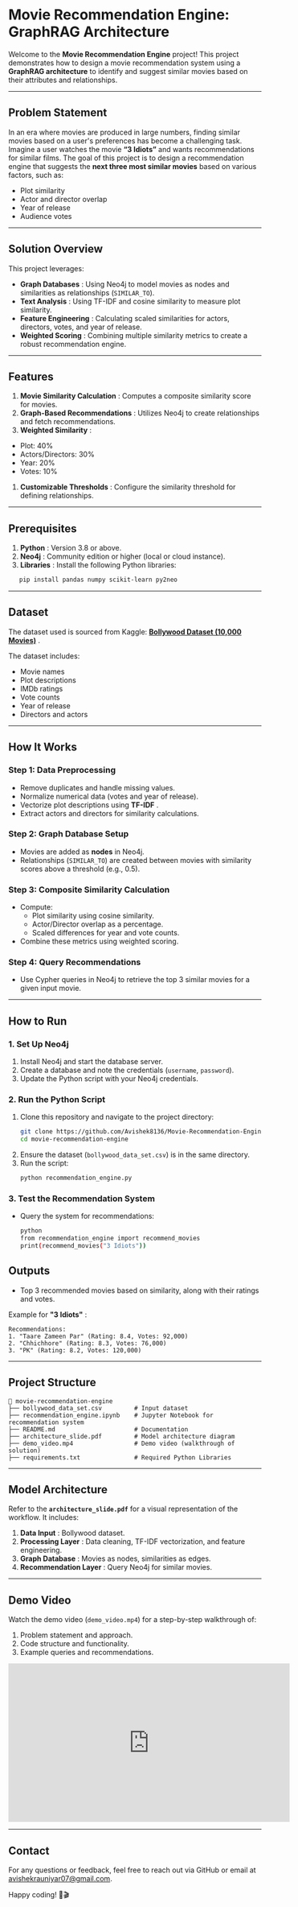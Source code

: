 # **Movie Recommendation Engine: GraphRAG Architecture**

Welcome to the **Movie Recommendation Engine** project! This project demonstrates how to design a movie recommendation system using a **GraphRAG architecture** to identify and suggest similar movies based on their attributes and relationships.

---

## **Problem Statement**

In an era where movies are produced in large numbers, finding similar movies based on a user's preferences has become a challenging task. Imagine a user watches the movie **“3 Idiots”** and wants recommendations for similar films. The goal of this project is to design a recommendation engine that suggests the **next three most similar movies** based on various factors, such as:

* Plot similarity
* Actor and director overlap
* Year of release
* Audience votes

---

## **Solution Overview**

This project leverages:

* **Graph Databases** : Using Neo4j to model movies as nodes and similarities as relationships (`SIMILAR_TO`).
* **Text Analysis** : Using TF-IDF and cosine similarity to measure plot similarity.
* **Feature Engineering** : Calculating scaled similarities for actors, directors, votes, and year of release.
* **Weighted Scoring** : Combining multiple similarity metrics to create a robust recommendation engine.

---

## **Features**

1. **Movie Similarity Calculation** : Computes a composite similarity score for movies.
2. **Graph-Based Recommendations** : Utilizes Neo4j to create relationships and fetch recommendations.
3. **Weighted Similarity** :

* Plot: 40%
* Actors/Directors: 30%
* Year: 20%
* Votes: 10%

1. **Customizable Thresholds** : Configure the similarity threshold for defining relationships.

---

## **Prerequisites**

1. **Python** : Version 3.8 or above.
2. **Neo4j** : Community edition or higher (local or cloud instance).
3. **Libraries** : Install the following Python libraries:

```bash
   pip install pandas numpy scikit-learn py2neo
```

---

## **Dataset**

The dataset used is sourced from Kaggle:  **[Bollywood Dataset (10,000 Movies)](https://www.kaggle.com/datasets/mustafaanandwala/10000-bollywood-dataset)** .

The dataset includes:

* Movie names
* Plot descriptions
* IMDb ratings
* Vote counts
* Year of release
* Directors and actors

---

## **How It Works**

### **Step 1: Data Preprocessing**

* Remove duplicates and handle missing values.
* Normalize numerical data (votes and year of release).
* Vectorize plot descriptions using  **TF-IDF** .
* Extract actors and directors for similarity calculations.

### **Step 2: Graph Database Setup**

* Movies are added as **nodes** in Neo4j.
* Relationships (`SIMILAR_TO`) are created between movies with similarity scores above a threshold (e.g., 0.5).

### **Step 3: Composite Similarity Calculation**

* Compute:
  * Plot similarity using cosine similarity.
  * Actor/Director overlap as a percentage.
  * Scaled differences for year and vote counts.
* Combine these metrics using weighted scoring.

### **Step 4: Query Recommendations**

* Use Cypher queries in Neo4j to retrieve the top 3 similar movies for a given input movie.

---

## **How to Run**

### **1. Set Up Neo4j**

1. Install Neo4j and start the database server.
2. Create a database and note the credentials (`username`, `password`).
3. Update the Python script with your Neo4j credentials.

### **2. Run the Python Script**

1. Clone this repository and navigate to the project directory:
   ```bash
   git clone https://github.com/Avishek8136/Movie-Recommendation-Engine-with-GraphRAG-and-Neo4j
   cd movie-recommendation-engine
   ```
2. Ensure the dataset (`bollywood_data_set.csv`) is in the same directory.
3. Run the script:
   ```bash
   python recommendation_engine.py
   ```

### **3. Test the Recommendation System**

* Query the system for recommendations:
  ```bash
  python
  from recommendation_engine import recommend_movies
  print(recommend_movies("3 Idiots"))
  ```

## **Outputs**

* Top 3 recommended movies based on similarity, along with their ratings and votes.

Example for  **"3 Idiots"** :

```plaintext
Recommendations:
1. "Taare Zameen Par" (Rating: 8.4, Votes: 92,000)
2. "Chhichhore" (Rating: 8.3, Votes: 76,000)
3. "PK" (Rating: 8.2, Votes: 120,000)
```

---

## **Project Structure**

```
📁 movie-recommendation-engine
├── bollywood_data_set.csv         # Input dataset
├── recommendation_engine.ipynb    # Jupyter Notebook for recommendation system
├── README.md                      # Documentation
├── architecture_slide.pdf         # Model architecture diagram
├── demo_video.mp4                 # Demo video (walkthrough of solution)
├── requirements.txt               # Required Python Libraries
```

---

## **Model Architecture**

Refer to the **`architecture_slide.pdf`** for a visual representation of the workflow. It includes:

1. **Data Input** : Bollywood dataset.
2. **Processing Layer** : Data cleaning, TF-IDF vectorization, and feature engineering.
3. **Graph Database** : Movies as nodes, similarities as edges.
4. **Recommendation Layer** : Query Neo4j for similar movies.

---

## **Demo Video**

Watch the demo video (`demo_video.mp4`) for a step-by-step walkthrough of:

1. Problem statement and approach.
2. Code structure and functionality.
3. Example queries and recommendations.

<iframe width="560" height="315" src="https://www.youtube.com/embed/3LPhSc2ukEk" frameborder="0" allow="accelerometer; autoplay; clipboard-write; encrypted-media; gyroscope; picture-in-picture" allowfullscreen></iframe>


---

## **Contact**

For any questions or feedback, feel free to reach out via GitHub or email at avishekrauniyar07@gmail.com.

Happy coding! 🎥🎬
